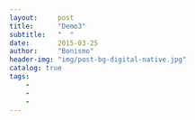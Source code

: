 ```yaml
---
layout:     post
title:      "Demo3"
subtitle:   "  "
date:       2015-03-25 
author:     "Bonismo"
header-img: "img/post-bg-digital-native.jpg"
catalog: true
tags:
    -
    -
    -
---
```




